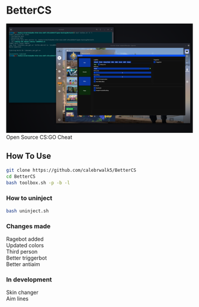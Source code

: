 # BetterCS
<img src="./menu.png"></img>
Open Source CS:GO Cheat<br>
## How To Use
```sh
git clone https://github.com/calebrwalk5/BetterCS
cd BetterCS
bash toolbox.sh -p -b -l
```
### How to uninject
```sh
bash uninject.sh
```
### Changes made
Ragebot added<br>
Updated colors<br>
Third person<br>
Better triggerbot<br>
Better antiaim<br>
### In development
Skin changer<br>
Aim lines<br>
